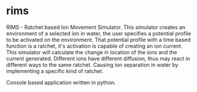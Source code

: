 # rims
RIMS - Ratchet based Ion Movement Simulator.
This simulator creates an environment of a selected ion in water, the user specifies a potential profile to be activated on the environment. That potential profile with a time based function is a ratchet, it's activation is capable of creating an ion current. This simulator will calculate the change in location of the ions and the current generated. Different ions have different diffusion, thus may react in different ways to the same ratchet. Causing ion separation in water by implementing a specific kind of ratchet.

Console based application written in python.

